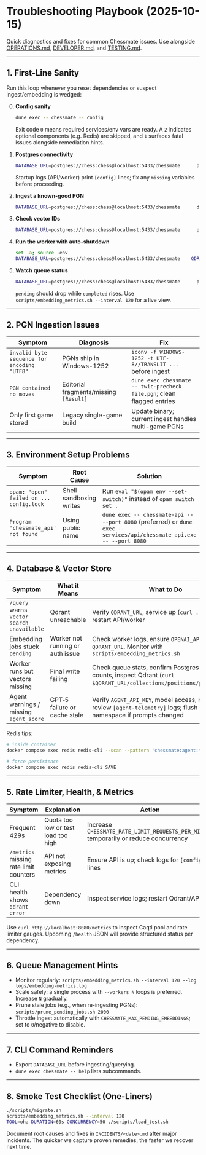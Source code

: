 # Troubleshooting Playbook (2025-10-15)

Quick diagnostics and fixes for common Chessmate issues. Use alongside [OPERATIONS.md](OPERATIONS.md), [DEVELOPER.md](DEVELOPER.md), and [TESTING.md](TESTING.md).

---

## 1. First-Line Sanity

Run this loop whenever you reset dependencies or suspect ingest/embedding is wedged:

0. **Config sanity**
   ```sh
   dune exec -- chessmate -- config
   ```
   Exit code `0` means required services/env vars are ready. A `2` indicates optional components (e.g. Redis) are skipped, and `1` surfaces fatal issues alongside remediation hints.

1. **Postgres connectivity**
   ```sh
   DATABASE_URL=postgres://chess:chess@localhost:5433/chessmate      psql "$DATABASE_URL" -c "SELECT 1"
   ```
   Startup logs (API/worker) print `[config]` lines; fix any `missing` variables before proceeding.

2. **Ingest a known-good PGN**
   ```sh
   DATABASE_URL=postgres://chess:chess@localhost:5433/chessmate      dune exec chessmate -- ingest data/games/twic1611.pgn
   ```

3. **Check vector IDs**
   ```sh
   DATABASE_URL=postgres://chess:chess@localhost:5433/chessmate      psql "$DATABASE_URL" -c "SELECT COUNT(*) FROM positions WHERE vector_id IS NOT NULL"
   ```

4. **Run the worker with auto-shutdown**
   ```sh
   set -a; source .env
   DATABASE_URL=postgres://chess:chess@localhost:5433/chessmate    QDRANT_URL=http://localhost:6333      dune exec -- embedding_worker -- --workers 3 --poll-sleep 1.0 --exit-after-empty 3
   ```

5. **Watch queue status**
   ```sh
   DATABASE_URL=postgres://chess:chess@localhost:5433/chessmate      psql "$DATABASE_URL" -c "SELECT status, COUNT(*) FROM embedding_jobs GROUP BY status"
   ```
   `pending` should drop while `completed` rises. Use `scripts/embedding_metrics.sh --interval 120` for a live view.

---

## 2. PGN Ingestion Issues

| Symptom | Diagnosis | Fix |
| --- | --- | --- |
| `invalid byte sequence for encoding "UTF8"` | PGNs ship in Windows-1252 | `iconv -f WINDOWS-1252 -t UTF-8//TRANSLIT ...` before ingest |
| `PGN contained no moves` | Editorial fragments/missing `[Result]` | `dune exec chessmate -- twic-precheck file.pgn`; clean flagged entries |
| Only first game stored | Legacy single-game build | Update binary; current ingest handles multi-game PGNs |

---

## 3. Environment Setup Problems

| Symptom | Root Cause | Solution |
| --- | --- | --- |
| `opam: "open" failed on ... config.lock` | Shell sandboxing writes | Run `eval "$(opam env --set-switch)"` instead of `opam switch set .` |
| `Program 'chessmate_api' not found` | Using public name | `dune exec -- chessmate-api -- --port 8080` (preferred) or `dune exec -- services/api/chessmate_api.exe -- --port 8080` |

---

## 4. Database & Vector Store

| Symptom | What it Means | What to Do |
| --- | --- | --- |
| `/query` warns `Vector search unavailable` | Qdrant unreachable | Verify `QDRANT_URL`, service up (`curl .../healthz`), restart API/worker |
| Embedding jobs stuck `pending` | Worker not running or auth issue | Check worker logs, ensure `OPENAI_API_KEY`, `QDRANT_URL`. Monitor with `scripts/embedding_metrics.sh` |
| Worker runs but vectors missing | Final write failing | Check queue stats, confirm Postgres `vector_id` counts, inspect Qdrant (`curl $QDRANT_URL/collections/positions/points/count`) |
| Agent warnings / missing `agent_score` | GPT‑5 failure or cache stale | Verify `AGENT_API_KEY`, model access, network; review `[agent-telemetry]` logs; flush Redis namespace if prompts changed |

Redis tips:
```sh
# inside container
docker compose exec redis redis-cli --scan --pattern 'chessmate:agent:*'

# force persistence
docker compose exec redis redis-cli SAVE
```

---

## 5. Rate Limiter, Health, & Metrics

| Symptom | Explanation | Action |
| --- | --- | --- |
| Frequent 429s | Quota too low or test load too high | Increase `CHESSMATE_RATE_LIMIT_REQUESTS_PER_MINUTE` temporarily or reduce concurrency |
| `/metrics` missing rate limit counters | API not exposing metrics | Ensure API is up; check logs for `[config]` lines |
| CLI health shows `qdrant error` | Dependency down | Inspect service logs; restart Qdrant/API |

Use `curl http://localhost:8080/metrics` to inspect Caqti pool and rate limiter gauges. Upcoming `/health` JSON will provide structured status per dependency.

---

## 6. Queue Management Hints
- Monitor regularly: `scripts/embedding_metrics.sh --interval 120 --log logs/embedding-metrics.log`
- Scale safely: a single process with `--workers N` loops is preferred. Increase `N` gradually.
- Prune stale jobs (e.g., when re-ingesting PGNs): `scripts/prune_pending_jobs.sh 2000`
- Throttle ingest automatically with `CHESSMATE_MAX_PENDING_EMBEDDINGS`; set to `0`/negative to disable.

---

## 7. CLI Command Reminders
- Export `DATABASE_URL` before ingesting/querying.
- `dune exec chessmate -- help` lists subcommands.

---

## 8. Smoke Test Checklist (One-Liners)
```sh
./scripts/migrate.sh
scripts/embedding_metrics.sh --interval 120
TOOL=oha DURATION=60s CONCURRENCY=50 ./scripts/load_test.sh
```

Document root causes and fixes in `INCIDENTS/<date>.md` after major incidents. The quicker we capture proven remedies, the faster we recover next time.

